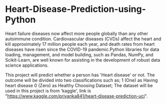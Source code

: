 # Heart-Disease-Prediction-using-Python
Heart failure diseases now affect more people globally than any other autoimmune condition. Cardiovascular diseases (CVDs) affect the heart and kill approximately 17 million people each year, and death rates from heart diseases have risen since the COVID-19 pandemic.Python libraries for data loading, management, and model building, such as Pandas, NumPy, and Scikit-Learn, are well known for assisting in the development of robust data science applications.

This project will predict whether a person has 'Heart disease' or not. The outcome will be divided into two classifications such as;
1 (One) as Having heart disease
0 (Zero) as Healthy
Choosing Dataset;
The dataset will be used in this project is from 'kaggle', link is "https://www.kaggle.com/priyanka841/heart-disease-prediction-uci".

